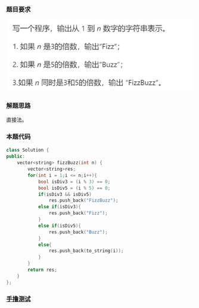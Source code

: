 ### 题目要求

![](./pic/412.png)

### 解题思路

直接法。

### 本题代码

```c++
class Solution {
public:
    vector<string> fizzBuzz(int n) {
        vector<string>res;
        for(int i = 1;i <= n;i++){
            bool isDiv3 = (i % 3) == 0;
            bool isDiv5 = (i % 5) == 0;
            if(isDiv3 && isDiv5)
                res.push_back("FizzBuzz");
            else if(isDiv3){
                res.push_back("Fizz");
            }
            else if(isDiv5){
                res.push_back("Buzz");
            }
            else{
                res.push_back(to_string(i));
            }
        }
        return res;
    }
};
```

### [手撸测试](https://leetcode-cn.com/problems/fizz-buzz/)  

